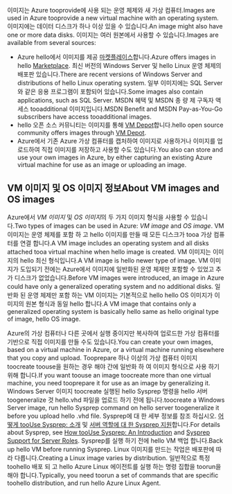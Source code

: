 

<span data-ttu-id="ae444-101">이미지는 Azure tooprovide에 사용 되는 운영 체제와 새 가상 컴퓨터.</span><span class="sxs-lookup"><span data-stu-id="ae444-101">Images are used in Azure tooprovide a new virtual machine with an operating system.</span></span> <span data-ttu-id="ae444-102">이미지에는 데이터 디스크가 하나 이상 있을 수 있습니다.</span><span class="sxs-lookup"><span data-stu-id="ae444-102">An image might also have one or more data disks.</span></span> <span data-ttu-id="ae444-103">이미지는 여러 원본에서 사용할 수 있습니다.</span><span class="sxs-lookup"><span data-stu-id="ae444-103">Images are available from several sources:</span></span>

* <span data-ttu-id="ae444-104">Azure hello에서 이미지를 제공 [마켓플레이스](https://azure.microsoft.com/gallery/virtual-machines/)합니다.</span><span class="sxs-lookup"><span data-stu-id="ae444-104">Azure offers images in hello [Marketplace](https://azure.microsoft.com/gallery/virtual-machines/).</span></span> <span data-ttu-id="ae444-105">최신 버전의 Windows Server 및 hello Linux 운영 체제의 배포판 있습니다.</span><span class="sxs-lookup"><span data-stu-id="ae444-105">There are recent versions of Windows Server and distributions of hello Linux operating system.</span></span> <span data-ttu-id="ae444-106">일부 이미지에는 SQL Server와 같은 응용 프로그램이 포함되어 있습니다.</span><span class="sxs-lookup"><span data-stu-id="ae444-106">Some images also contain applications, such as SQL Server.</span></span> <span data-ttu-id="ae444-107">MSDN 혜택 및 MSDN 종 량 제 구독자 액세스 tooadditional 이미지입니다.</span><span class="sxs-lookup"><span data-stu-id="ae444-107">MSDN Benefit and MSDN Pay-as-You-Go subscribers have access tooadditional images.</span></span>
* <span data-ttu-id="ae444-108">hello 오픈 소스 커뮤니티는 이미지를 통해 [VM Depot](http://vmdepot.msopentech.com/List/Index)합니다.</span><span class="sxs-lookup"><span data-stu-id="ae444-108">hello open source community offers images through [VM Depot](http://vmdepot.msopentech.com/List/Index).</span></span>
* <span data-ttu-id="ae444-109">Azure에서 기존 Azure 가상 컴퓨터를 캡처하여 이미지로 사용하거나 이미지를 업로드하여 직접 이미지를 저장하고 사용할 수도 있습니다.</span><span class="sxs-lookup"><span data-stu-id="ae444-109">You also can store and use your own images in Azure, by either capturing an existing Azure virtual machine for use as an image or uploading an image.</span></span>

## <a name="about-vm-images-and-os-images"></a><span data-ttu-id="ae444-110">VM 이미지 및 OS 이미지 정보</span><span class="sxs-lookup"><span data-stu-id="ae444-110">About VM images and OS images</span></span>
<span data-ttu-id="ae444-111">Azure에서 *VM 이미지* 및 *OS 이미지*의 두 가지 이미지 형식을 사용할 수 있습니다.</span><span class="sxs-lookup"><span data-stu-id="ae444-111">Two types of images can be used in Azure: *VM image* and *OS image*.</span></span> <span data-ttu-id="ae444-112">VM 이미지는 운영 체제를 포함 하 고 hello 이미지를 만들 때 모든 디스크가 tooa 가상 컴퓨터를 연결 합니다.</span><span class="sxs-lookup"><span data-stu-id="ae444-112">A VM image includes an operating system and all disks attached tooa virtual machine when hello image is created.</span></span> <span data-ttu-id="ae444-113">VM 이미지는 이미지의 hello 최신 형식입니다.</span><span class="sxs-lookup"><span data-stu-id="ae444-113">A VM image is hello newer type of image.</span></span> <span data-ttu-id="ae444-114">VM 이미지가 도입되기 전에는 Azure에서 이미지에 일반화된 운영 체제만 포함할 수 있었고 추가 디스크가 없었습니다.</span><span class="sxs-lookup"><span data-stu-id="ae444-114">Before VM images were introduced, an image in Azure could have only a generalized operating system and no additional disks.</span></span> <span data-ttu-id="ae444-115">일반화 된 운영 체제만 포함 하는 VM 이미지는 기본적으로 hello hello OS 이미지가 이미지의 원본 형식과 동일 hello 합니다.</span><span class="sxs-lookup"><span data-stu-id="ae444-115">A VM image that contains only a generalized operating system is basically hello same as hello original type of image, hello OS image.</span></span>

<span data-ttu-id="ae444-116">Azure의 가상 컴퓨터나 다른 곳에서 실행 중이지만 복사하여 업로드한 가상 컴퓨터를 기반으로 직접 이미지를 만들 수도 있습니다.</span><span class="sxs-lookup"><span data-stu-id="ae444-116">You can create your own images, based on a virtual machine in Azure, or a virtual machine running elsewhere that you copy and upload.</span></span> <span data-ttu-id="ae444-117">Tooprepare 하나 이상의 가상 컴퓨터 이미지 toocreate toouse을 원하는 경우 해야 간에 일반화 하 여 이미지 형식으로 사용 하기 위해 합니다.</span><span class="sxs-lookup"><span data-stu-id="ae444-117">If you want toouse an image toocreate more than one virtual machine, you need tooprepare it for use as an image by generalizing it.</span></span> <span data-ttu-id="ae444-118">Windows Server 이미지 toocreate 실행된 hello Sysprep 명령을 hello 서버 toogeneralize 것 hello.vhd 파일을 업로드 하기 전에 됩니다.</span><span class="sxs-lookup"><span data-stu-id="ae444-118">toocreate a Windows Server image, run hello Sysprep command on hello server toogeneralize it before you upload hello .vhd file.</span></span> <span data-ttu-id="ae444-119">Sysprep에 대 한 세부 정보를 참조 하십시오. [어떻게 tooUse Sysprep: 소개](http://go.microsoft.com/fwlink/p/?LinkId=392030) 및 [서버 역할에 대 한 Sysprep 지원](https://msdn.microsoft.com/windows/hardware/commercialize/manufacture/desktop/sysprep-support-for-server-roles)합니다.</span><span class="sxs-lookup"><span data-stu-id="ae444-119">For details about Sysprep, see [How tooUse Sysprep: An Introduction](http://go.microsoft.com/fwlink/p/?LinkId=392030) and [Sysprep Support for Server Roles](https://msdn.microsoft.com/windows/hardware/commercialize/manufacture/desktop/sysprep-support-for-server-roles).</span></span> <span data-ttu-id="ae444-120">Sysprep를 실행 하기 전에 hello VM 백업 합니다.</span><span class="sxs-lookup"><span data-stu-id="ae444-120">Back up hello VM before running Sysprep.</span></span> <span data-ttu-id="ae444-121">Linux 이미지를 만드는 작업은 배포판에 따라 다릅니다.</span><span class="sxs-lookup"><span data-stu-id="ae444-121">Creating a Linux image varies by distribution.</span></span> <span data-ttu-id="ae444-122">일반적으로 특정 toohello 배포 되 고 hello Azure Linux 에이전트를 실행 하는 명령 집합을 toorun을 해야 합니다.</span><span class="sxs-lookup"><span data-stu-id="ae444-122">Typically, you need toorun a set of commands that are specific toohello distribution, and run hello Azure Linux Agent.</span></span>
